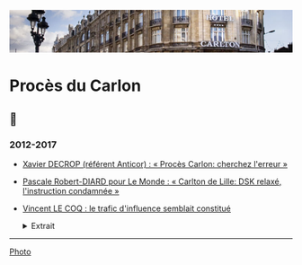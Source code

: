 ![image-mise-en-avant](../_aux/Carlton_Commons.png)

# Procès du Carlon

## 📰

### 2012-2017

* <a id="decrop2015carlton"></a>[Xavier DECROP (référent Anticor) : « Procès Carlon: cherchez l'erreur »](https://www.bvoltaire.fr/proces-carlton-cherchez-lerreur/)

* <a id="diard2015dsk"></a>[Pascale Robert-DIARD pour Le Monde : « Carlton de Lille: DSK relaxé, l'instruction condamnée »](https://www.lemonde.fr/police-justice/article/2015/06/13/carlton-de-lille-dsk-relaxe-l-instruction-condamnee_4653493_1653578.html)

* <a id="liberermagistr"></a>[Vincent LE COQ : le trafic d'influence semblait constitué](https://www.contrepoints.org/2017/04/07/286320-contre-limpunite-politiques-urgent-de-liberer-magistrats)

    <details><summary>Extrait</summary>
    
    > « C’est bien d’être connu et pour un patron d’avoir accès à la présidence. Eiffage aurait pu proposer notamment des projets comme des PPP ». Toujours selon David Roquet, sa direction était au courant des avantages en natures octroyés à l'accusé, et leur avait même donné son aval. Mais la justice a préféré la qualification de proxénétisme, manifestement plus délicate à établir. 
    </details>

---
[Photo](attrib.md#carlton)
